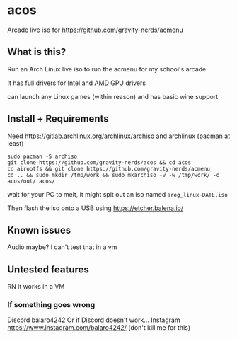 # acos
Arcade live iso for 
https://github.com/gravity-nerds/acmenu

## What is this?
Run an Arch Linux live iso to run the acmenu for my school's arcade

It has full drivers for Intel and AMD GPU drivers

can launch any Linux games (within reason) and has basic wine support

## Install + Requirements
Need https://gitlab.archlinux.org/archlinux/archiso and archlinux (pacman at least)

    sudo pacman -S archiso
    git clone https://github.com/gravity-nerds/acos && cd acos
    cd airootfs && git clone https://github.com/gravity-nerds/acmenu
    cd .. && sudo mkdir /tmp/work && sudo mkarchiso -v -w /tmp/work/ -o acos/out/ acos/
wait for your PC to melt, it might spit out an iso named `arog_linux-DATE.iso`

Then flash the iso onto a USB using https://etcher.balena.io/

## Known issues
Audio maybe? I can't test that in a vm
## Untested features
RN it works in a VM


### If something goes wrong
Discord balaro4242
Or if Discord doesn't work... Instagram https://www.instagram.com/balaro4242/ (don't kill me for this)
